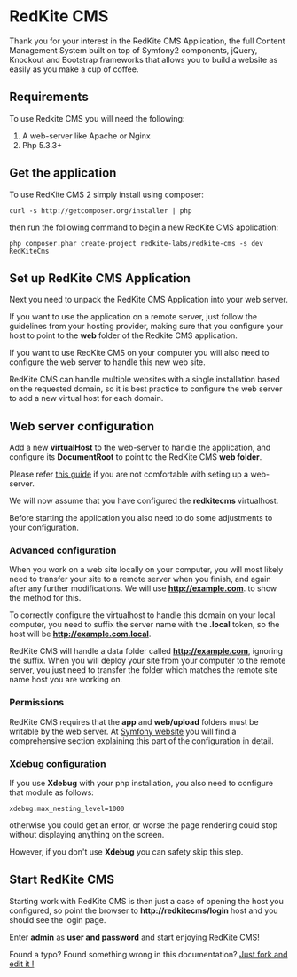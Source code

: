 # RedKite CMS
Thank you for your interest in the RedKite CMS Application, the full Content Management
System built on top of Symfony2 components, jQuery, Knockout and Bootstrap frameworks
that allows you to build a website as easily as you make a cup of coffee.

## Requirements
To use Redkite CMS you will need the following:

1. A web-server like Apache or Nginx
2. Php 5.3.3+

## Get the application
To use RedKite CMS 2 simply install using composer:

    curl -s http://getcomposer.org/installer | php

then run the following command to begin a new RedKite CMS application:

    php composer.phar create-project redkite-labs/redkite-cms -s dev RedKiteCms

## Set up RedKite CMS Application
Next you need to unpack the RedKite CMS Application into your web server.

If you want to use the application on a remote server, just follow the guidelines
from your hosting provider, making sure that you configure your host to point to the
**web** folder of the Redkite CMS application.

If you want to use RedKite CMS on your computer you will also need to configure the web server
to handle this new web site.

RedKite CMS can handle multiple websites with a single installation based on the
requested domain, so it is best practice to configure the web server to add a new
virtual host for each domain.

## Web server configuration
Add a new **virtualHost** to the web-server to handle the application, and configure
its **DocumentRoot** to point to the RedKite CMS **web folder**.

Please refer [this guide](http://symfony.com/doc/current/cookbook/configuration/web_server_configuration.html) 
if you are not comfortable with seting up a web-server.

We will now assume that you have
configured the **redkitecms** virtualhost.

Before starting the application you also need to do some adjustments to your
configuration.

### Advanced configuration
When you work on a web site locally on your computer, you will most likely need to transfer
your site to a remote server when you finish, and again after any further modifications. We will use
**http://example.com**. to show the method for this.

To correctly configure the virtualhost to handle this domain on your local computer,
you need to suffix the server name with the **.local** token, so the host will be
**http://example.com.local**.

RedKite CMS will handle a data folder called **http://example.com**, ignoring the suffix.
When you will deploy your site from your computer to the remote server, you just need
to transfer the folder which matches the remote site name host you are working on.

### Permissions 
RedKite CMS requires that the **app** and **web/upload** folders must be writable by the web server.
At [Symfony website](http://symfony.com/doc/current/book/installation.html#checking-symfony-application-configuration-and-setup) 
you will find a comprehensive section explaining this part of the configuration in detail.

### Xdebug configuration
If you use **Xdebug** with your php installation, you also need to configure that module
as follows:

    xdebug.max_nesting_level=1000

otherwise you could get an error, or worse the page rendering could stop without
displaying anything on the screen.

However, if you don't use **Xdebug** you can safety skip this step.

## Start RedKite CMS
Starting work with RedKite CMS is then just a case of opening the host you configured, so point the
browser to **http://redkitecms/login** host and you should see the login page.

Enter **admin** as **user and password** and start enjoying RedKite CMS!

Found a typo? Found something wrong in this documentation? [Just fork and edit it !](https://github.com/redkite-labs/RedKiteCms/edit/master/docs/book/redkite-cms-configuration.md)
